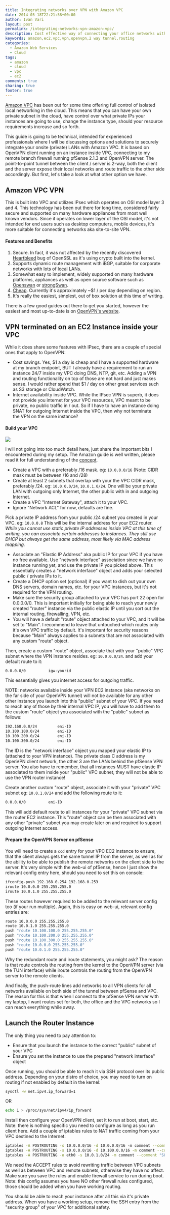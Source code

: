 ```yaml
---
title: Integrating networks over VPN with Amazon VPC
date: 2014-05-18T22:21:58+00:00
author: Ivan Vari
layout: post
permalink: /integrating-networks-vpn-amazon-vpc/
description: Cost effective way of connecting your office networks with pfSense 2.1.3 to Amazon VPC over OpenVPN terminated on an EC2 instance.
keywords: amazon,ec2,vpc,vpn,openvpn,2 way tunnel,routing
categories:
  - Amazon Web Services
  - Cloud
tags:
  - amazon
  - cloud
  - vpc
  - ec2
comments: true
sharing: true
footer: true
---
```

<a href="https://aws.amazon.com/vpc/" target="_blank">Amazon VPC</a> has been out for some time offering full control of isolated local networking in the cloud.
This means that you can have your own private subnet in the cloud, have control over what private IPs your instances are going to use, change the instance type,
should your resource requirements increase and so forth.

This guide is going to be technical, intended for experienced professionals where I will be discussing options and solutions to securely integrate your onsite
(private) LANs with Amazon VPC. It is based on OpenVPN client running on an instance inside VPC, connecting to my remote branch firewall running pfSense 2.1.3
and OpenVPN server. The point-to-point tunnel between the client / server is 2-way, both the client and the server expose their local networks and route traffic
to the other side accordingly. But first, let's take a look at what other option we have.

<!--more-->

## Amazon VPC VPN

This is built into VPC and utilizes IPsec which operates on OSI model layer 3 and 4. This technology has been out there for long time, considered fairly secure
and supported on many hardware appliances from most well known vendors. Since it operates on lower layer of the OSI model, it's not intended for end users such as
desktop computers, mobile devices, it's more suitable for connecting networks aka site-to-site VPN.

#### Features and Benefits

  1. Secure. In fact, it was not affected by the recently discovered <a href="http://heartbleed.com" target="_blank">Heartbleed</a> bug of OpenSSL as it's using
     crypto built into the kernel.
  2. Supports dynamic route management with iBGP, suitable for corporate networks with lots of local LANs.
  3. Somewhat easy to implement, widely supported on many hardware platforms, appliances as well as open source software such as
     <a href="https://www.openswan.org" target="_blank">Openswan</a> or <a href="https://www.strongswan.org" target="_blank">strongSwan</a>.
  4. <a href="https://aws.amazon.com/vpc/pricing/" target="_blank">Cheap</a>. Currently it's approximately ~$1 / per day depending on region.
  5. It's really the easiest, simplest, out of box solution at this time of writing.

There is a few good guides out there to get you started, however the easiest and most up-to-date is on
<a href="https://docs.openvpn.net/how-to-tutorialsguides/administration/extending-vpn-connectivity-to-amazon-aws-vpc-using-aws-vpc-vpn-gateway-service" target="_blank">OpenVPN's website</a>.

## VPN terminated on an EC2 Instance inside your VPC

While it does share some features with IPsec, there are a couple of special ones that apply to OpenVPN:

  * Cost savings. Yes, $1 a day is cheap and I have a supported hardware at my branch endpoint, BUT I already have a requirement to run an instance 24/7 inside my VPC
    doing DNS, NTP, git, etc. Adding a VPN and routing functionality on top of those are not hard and just makes sense. I would rather spend that $1 / day on other great
    services such as S3 storage or CloudWatch.
  * Internet availability inside VPC. While the IPsec VPN is superb, it does not provide you internet for your VPC resources, VPC meant to be private, no public traffic
    in / out. So if I have to have an instance doing SNAT for outgoing Internet inside the VPC, then why not terminate the VPN on the same instance?

#### Build your VPC

<img src="/images/2014-05/24F4919D-CEFE-48D3-A811-D6BBDC7D2CF9.png" />

I will not going into too much detail here, just share the important bits I encountered during my setup. The Amazon guide is well written, please read it for full understanding
of the <a href="http://docs.aws.amazon.com/AmazonVPC/latest/UserGuide/VPC_Scenario2.html" target="_blank">concept</a>.

  * Create a VPC with a preferably /16 mask. eg: `10.0.0.0/16` (Note: CIDR mask must be between /16 and /28)
  * Create at least 2 subnets that overlap with your the VPC CIDR mask, preferably /24. eg: `10.0.0.0/24`, `10.0.1.0/24`. One will be your private LAN with outgoing only Internet,
    the other public with in and outgoing Internet.
  * Create a VPC "Internet Gateway", attach it to your VPC.
  * Ignore "Network ACL" for now, defaults are fine.

Pick a private IP address from your public /24 subnet you created in your VPC. eg: `10.0.0.8` This will be the internal address for your EC2 router. _While you cannot use
static private IP addresses inside VPC at this time of writing, you can associate certain addresses to instances. They still use DHCP but always get the same address, most
likely via MAC address mapping._

  * Associate an "Elastic IP Address" aka public IP for your VPC if you have no free available. Use "network interface" association since we have no instance running yet,
    and use the private IP you picked above. This essentially creates a "network interface" object and adds your selected public / private IPs to it.
  * Create a DHCP option set (optional) if you want to dish out your own DNS servers, domain names, etc. for your VPC instances, but it's not required for the VPN routing.
  * Make sure the security group attached to your VPC has port 22 open for 0.0.0.0/0. This is important initially for being able to reach your newly created "router" instance
    via the public elastic IP until you sort out the internal routing, firewalling, VPN, etc.
  * You will have a default "route" object attached to your VPC, and it will be set to "Main". I recommend to leave that untouched which routes only it's own VPC traffic
    by default. It's important for security reasons because "Main" always applies to a subnets that are not associated with any custom "route" object.

Then, create a custom "route" object, associate that with your "public" VPC subnet where the VPN instance resides. eg: `10.0.0.0/24`. and add your default route to it:

``` bash
0.0.0.0/0          igw-yourid
```

This essentially gives you internet access for outgoing traffic.

NOTE: networks available inside your VPN EC2 instance (aka networks on the far side of your OpenVPN tunnel) will not be available for any other other instance you launch
into this "public" subnet of your VPC. If you need to reach any of those by their internal VPC IP, you will have to add them to the custom "route" object you associated
with the "public" subnet as follows:

``` bash 
192.168.0.0/24         eni-ID
10.100.100.0/24        eni-ID
10.100.200.0/24        eni-ID
10.100.300.0/24        eni-ID
```
The ID is the "network interface" object you mapped your elastic IP to (attached to your VPN instance). The private class C address is my OpenVPN client network, the other
3 are the LANs behind the pfSense VPN server. You also have to remember, that all instances MUST have elastic IP associated to them inside your "public" VPC subnet, they
will not be able to use the VPN router instance!

Create another custom "route" object, associate it with your "private" VPC subnet eg: `10.0.1.0/24` and add the following route to it:

``` bash
0.0.0.0/0          eni-ID
```

This will add default route to all instances for your "private" VPC subnet via the router EC2 instance. This "route" object can be then associated with any other "private"
subnet you may create later on and required to support outgoing Internet access.


#### Prepare the OpenVPN Server on pfSense

You will need to create a `ccd` entry for your VPC EC2 instance to ensure, that the client always gets the same tunnel IP from the server, as well as for the ability to be
able to publish the remote networks on the client side to the server. It's very simple with the web-ui of pfSense, hence I just show the relevant config entry here, should
you need to set this on console:

``` bash
ifconfig-push 192.168.0.254 192.168.0.253
iroute 10.0.0.0 255.255.255.0
iroute 10.0.1.0 255.255.255.0
```

These routes however required to be added to the relevant server config too (if your run multiple). Again, this is easy on web-ui, relevant config entries are:

``` bash
route 10.0.0.0 255.255.255.0
route 10.0.1.0 255.255.255.0
push "route 10.100.100.0 255.255.255.0"
push "route 10.100.200.0 255.255.255.0"
push "route 10.100.300.0 255.255.255.0"
push "route 10.0.0.0 255.255.255.0"
push "route 10.0.1.0 255.255.255.0"
```

Why the redundant route and iroute statements, you might ask? The reason is that route controls the routing from the kernel to the OpenVPN server (via the TUN interface)
while iroute controls the routing from the OpenVPN server to the remote clients.

And finally, the push-route lines add networks to all VPN clients for all networks available on both side of the tunnel between pfSense and VPC. The reason for this is that
when I connect to the pfSense VPN server with my laptop, I want routes set for both, the office and the VPC networks so I can reach everything while away.

## Launch the Router Instance

The only thing you need to pay attention to:

  * Ensure that you launch the instance to the correct "public" subnet of your VPC
  * Ensure you set the instance to use the prepared "network interface" object


Once running, you should be able to reach it via SSH protocol over its public address. Depending on your distro of choice, you may need to turn on routing if not enabled by
default in the kernel:

``` bash
sysctl -w net.ipv4.ip_forward=1
```

OR

``` bash
echo 1 > /proc/sys/net/ipv4/ip_forward
```

Install then configure your OpenVPN client, set it to run at boot, start, etc. Note: there is nothing specific you need to configure as long as you run client here.
Add a couple of iptables rules to NAT traffic coming from your VPC destined to the Internet:

``` bash
iptables -A POSTROUTING -s 10.0.0.0/16 -d 10.0.0.0/16 -m comment --comment "VPC->VPC:SKIP" -j ACCEPT
iptables -A POSTROUTING -s 10.0.0.0/16 -d 10.100.0.0/16 -m comment --comment "AWS->REMOTE SUBNETS:SKIP" -j ACCEPT
iptables -A POSTROUTING -o eth0 -s 10.0.1.0/24 -m comment --comment "SUBNET-PRIVATE->INTERNET:MASQ" -j SNAT --to-source 10.0.0.8
```

We need the ACCEPT rules to avoid rewriting traffic between VPC subnets as well as between VPC and remote subnets, otherwise they have no affect. Make sure you save the
rules and enable firewall service to run during boot. Note: this config assumes you have NO other firewall rules configured, those should be added when you have working
routing.

You should be able to reach your instance after all this via it's private address. When you have a working setup, remove the SSH entry from the "security group" of your
VPC for additional safety.
